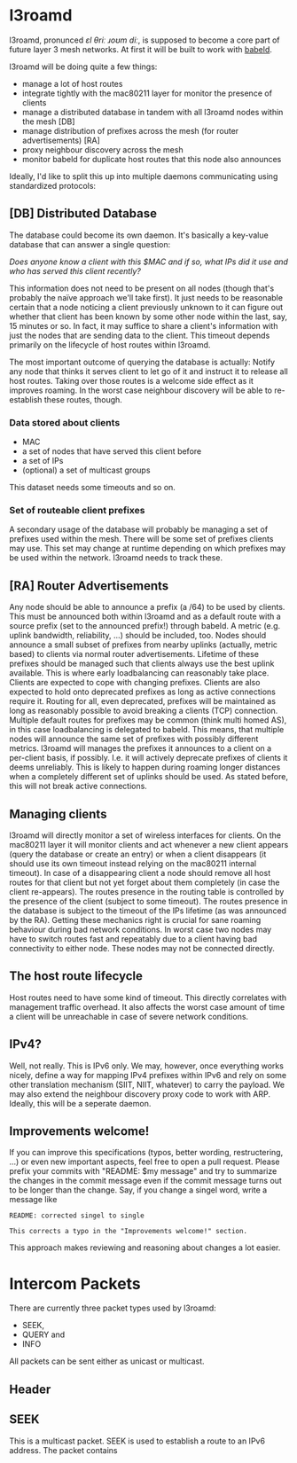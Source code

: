 # l3roamd

l3roamd, pronunced *ɛl θriː ɹoʊm diː*, is supposed to become a core part of future layer 3 mesh networks.
At first it will be built to work with [babeld](https://github.com/jech/babeld).

l3roamd will be doing quite a few things:

 - manage a lot of host routes
 - integrate tightly with the mac80211 layer for monitor the presence of clients
 - manage a distributed database in tandem with all l3roamd nodes within the mesh [DB]
 - manage distribution of prefixes across the mesh (for router advertisements) [RA]
 - proxy neighbour discovery across the mesh
 - monitor babeld for duplicate host routes that this node also announces
 
Ideally, I'd like to split this up into multiple daemons communicating using standardized protocols:
 
## [DB] Distributed Database
 
The database could become its own daemon. It's basically a key-value database that can answer a single question:

*Does anyone know a client with this $MAC and if so, what IPs did it use and who has served this client recently?*

This information does not need to be present on all nodes (though that's probably the naïve approach we'll take first).
It just needs to be reasonable certain that a node noticing a client previously unknown to it can figure out whether
that client has been known by some other node within the last, say, 15 minutes or so.
In fact, it may suffice to share a client's information with just the nodes that are sending data to the client.
This timeout depends primarily on the lifecycle of host routes within l3roamd.

The most important outcome of querying the database is actually:
Notify any node that thinks it serves client to let go of it and instruct it to release all host routes.
Taking over those routes is a welcome side effect as it improves roaming.
In the worst case neighbour discovery will be able to re-establish these routes, though.

### Data stored about clients

 - MAC
 - a set of nodes that have served this client before
 - a set of IPs
 - (optional) a set of multicast groups

This dataset needs some timeouts and so on.

### Set of routeable client prefixes

A secondary usage of the database will probably be managing a set of prefixes used within the mesh.
There will be some set of prefixes clients may use.
This set may change at runtime depending on which prefixes may be used within the network.
l3roamd needs to track these.

## [RA] Router Advertisements

Any node should be able to announce a prefix (a /64) to be used by clients.
This must be announced both within l3roamd and as a default route with a source prefix (set to the announced prefix!)
through babeld.
A metric (e.g. uplink bandwidth, reliability, ...) should be included, too.
Nodes should announce a small subset of prefixes from nearby uplinks (actually, metric based) to clients via normal
router advertisements.
Lifetime of these prefixes should be managed such that clients always use the best uplink available.
This is where early loadbalancing can reasonably take place.
Clients are expected to cope with changing prefixes.
Clients are also expected to hold onto deprecated prefixes as long as active connections require it.
Routing for all, even deprecated, prefixes will be maintained as long as reasonably possible to avoid breaking a clients (TCP) connection.
Multiple default routes for prefixes may be common (think multi homed AS), in this case loadbalancing is delegated to babeld.
This means, that multiple nodes will announce the same set of prefixes with possibly different metrics.
l3roamd will manages the prefixes it announces to a client on a per-client basis, if possibly.
I.e. it will actively deprecate prefixes of clients it deems unreliably.
This is likely to happen during roaming longer distances when a completely different set of uplinks should be used.
As stated before, this will not break active connections.

## Managing clients

l3roamd will directly monitor a set of wireless interfaces for clients.
On the mac80211 layer it will monitor clients and act whenever a new client appears (query the database or create an entry)
or when a client disappears (it should use its own timeout instead relying on the mac80211 internal timeout).
In case of a disappearing client a node should remove all host routes for that client but
not yet forget about them completely (in case the client re-appears).
The routes presence in the routing table is controlled by the presence of the client (subject to some timeout).
The routes presence in the database is subject to the timeout of the IPs lifetime (as was announced by the RA).
Getting these mechanics right is crucial for sane roaming behaviour during bad network conditions.
In worst case two nodes may have to switch routes fast and repeatably due to a client having bad connectivity
to either node.
These nodes may not be connected directly.

## The host route lifecycle

Host routes need to have some kind of timeout.
This directly correlates with management traffic overhead.
It also affects the worst case amount of time a client will be unreachable in case of severe network conditions.

## IPv4?

Well, not really. This is IPv6 only.
We may, however, once everything works nicely, define a way for mapping IPv4 prefixes within IPv6 and rely on
some other translation mechanism (SIIT, NIIT, whatever) to carry the payload.
We may also extend the neighbour discovery proxy code to work with ARP.
Ideally, this will be a seperate daemon.

## Improvements welcome!

If you can improve this specifications (typos, better wording, restructering, ...) or even new important aspects, feel free to open
a pull request. Please prefix your commits with "README: $my message" and try to summarize the changes in the commit
message even if the commit message turns out to be longer than the change. Say, if you change a singel word, write a message like

    README: corrected singel to single
    
    This corrects a typo in the "Improvements welcome!" section.

This approach makes reviewing and reasoning about changes a lot easier.

# Intercom Packets

There are currently three packet types used by l3roamd:

- SEEK,
- QUERY and
- INFO

All packets can be sent either as unicast or multicast.

## Header



## SEEK

This is a multicast packet. SEEK is used to establish a route to an IPv6
address. The packet contains 
